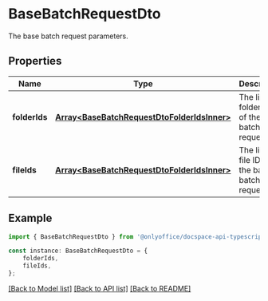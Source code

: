 # BaseBatchRequestDto

The base batch request parameters.

## Properties

Name | Type | Description | Notes
------------ | ------------- | ------------- | -------------
**folderIds** | [**Array&lt;BaseBatchRequestDtoFolderIdsInner&gt;**](BaseBatchRequestDtoFolderIdsInner.md) | The list of folder IDs of the base batch request. | [optional] [default to undefined]
**fileIds** | [**Array&lt;BaseBatchRequestDtoFolderIdsInner&gt;**](BaseBatchRequestDtoFolderIdsInner.md) | The list of file IDs of the base batch request. | [optional] [default to undefined]

## Example

```typescript
import { BaseBatchRequestDto } from '@onlyoffice/docspace-api-typescript';

const instance: BaseBatchRequestDto = {
    folderIds,
    fileIds,
};
```

[[Back to Model list]](../README.md#documentation-for-models) [[Back to API list]](../README.md#documentation-for-api-endpoints) [[Back to README]](../README.md)
